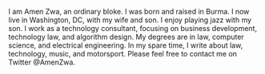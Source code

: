 I am Amen Zwa, an ordinary bloke. I was born and raised in Burma. I now live in Washington, DC, with my wife and son. I enjoy playing jazz with my son. I work as a technology consultant, focusing on business development, technology law, and algorithm design. My degrees are in law, computer science, and electrical engineering. In my spare time, I write about law, technology, music, and motorsport. Please feel free to contact me on Twitter @AmenZwa.

<!---
amenzwa/amenzwa is a ✨ special ✨ repository because its `README.md` (this file) appears on your GitHub profile.
You can click the Preview link to take a look at your changes.
--->
